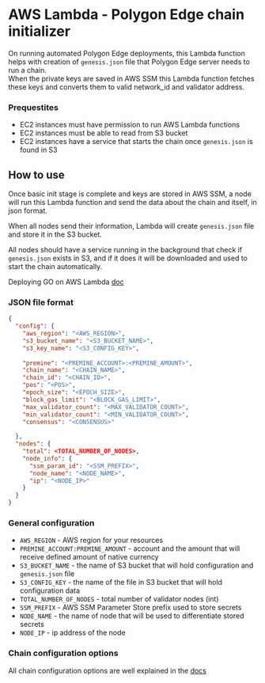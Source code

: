 # AWS Lambda - Polygon Edge chain initializer

On running automated Polygon Edge deployments, this Lambda function helps with creation of `genesis.json` file 
that Polygon Edge server needs to run a chain.   
When the private keys are saved in AWS SSM this Lambda function fetches these keys 
and converts them to valid network_id and validator address.

### Prequestites
* EC2 instances must have permission to run AWS Lambda functions   
* EC2 instances must be able to read from S3 bucket
* EC2 instances have a service that starts the chain once `genesis.json` is found in S3

## How to use
Once basic init stage is complete and keys are stored in AWS SSM, a node will run this Lambda function
and send the data about the chain and itself, in json format.

When all nodes send their information, Lambda will create `genesis.json` file and store it in the S3 bucket.

All nodes should have a service running in the background that check if `genesis.json` exists in S3,
and if it does it will be downloaded and used to start the chain automatically.

Deploying GO on AWS Lambda [doc](https://docs.aws.amazon.com/lambda/latest/dg/golang-package.html)

### JSON file format
```json
{
  "config": {
    "aws_region": "<AWS_REGION>", 
    "s3_bucket_name": "<S3_BUCKET_NAME>", 
    "s3_key_name": "<S3_CONFIG_KEY>",
	  
    "premine": "<PREMINE_ACCOUNT>:<PREMINE_AMOUNT>",
    "chain_name": "<CHAIN_NAME>",
    "chain_id": "<CHAIN_ID>",
    "pos": "<POS>",
    "epoch_size": "<EPOCH_SIZE>",
    "block_gas_limit": "<BLOCK_GAS_LIMIT>",
    "max_validator_count": "<MAX_VALIDATOR_COUNT>",
    "min_validator_count": "<MIN_VALIDATOR_COUNT>",
    "consensus": "<CONSENSUS>"
    
  },
  "nodes": {
	"total": <TOTAL_NUMBER_OF_NODES>,
	"node_info": {
	  "ssm_param_id": "<SSM_PREFIX>",
      "node_name": "<NODE_NAME>",
      "ip": "<NODE_IP>"
	}
  }
}
```

### General configuration
* `AWS_REGION` - AWS region for your resources
* `PREMINE_ACCOUNT:PREMINE_AMOUNT` - account and the amount that will receive defined amount of native currency 
* `S3_BUCKET_NAME` - the name of S3 bucket that will hold configuration and `genesis.json` file
* `S3_CONFIG_KEY` - the name of the file in S3 bucket that will hold configuration data
* `TOTAL_NUMBER_OF_NODES` - total number of validator nodes (int)
* `SSM_PREFIX` - AWS SSM Parameter Store prefix used to store secrets
* `NODE_NAME` - the name of node that will be used to differentiate stored secrets
* `NODE_IP` - ip address of the node

### Chain configuration options
All chain configuration options are well explained in the [docs](https://docs.polygon.technology/docs/edge/get-started/cli-commands#genesis-flags)  